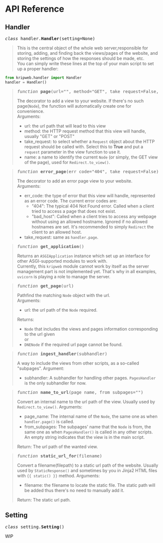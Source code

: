 # API Reference

## Handler
<pre><i>class</i> handler.<b>Handler</b>(setting=None)</pre>
> This is the central object of the whole web server,responsible for storing, adding, and finding back the views/pages of the website, and storing the settings of how the responses should be made, etc.  
> You can simply write these lines at the top of your main script to set up a proper handler:
```python
from kripweb.handler import Handler
handler = Handler()
```
> <pre><i>function</i> <b>page</b>(url="", method="GET", take_request=False, name="")</pre>
> The decorator to add a view to your website. If there's no such page(`Node`), the function will automatically create one for convenience.  
> Arguments:
> 
> - url: the url path that will lead to this view
> - method: the HTTP request method that this view will handle, usually "GET" or "POST"
> - take_request: to select whether a `Request` object about the HTTP request should be called with. Select this to **True** and put a `request` parameter in the view function to use it.
> - name: a name to identify the current `Node` (or simply, the GET view of the page), used for `Redirect.to_view()`.

> <pre><i>function</i> <b>error_page</b>(err_code="404", take_request=False)</pre>
> The decorator to add an error page view to your website.  
> Arguments:
> 
> - err_code: the type of error that this view will handle, represented as an error code. The current error codes are:
>   - "404": The typical 404 Not Found error. Called when a client tried to access a page that does not exist.
>   - "bad_host": Called when a client tries to access any webpage without using an allowed hostname. Ignored if no allowed hostnames are set. It's recommended to simply `Redirect` the client to an allowed host.
> - take_request: same as `handler.page`.

> <pre><i>function</i> <b>get_application</b>()</pre>  
> Returns an `ASGIApplication` instance which set up an interface for other ASGI-supported modules to work with.  
> Currently, this `kripweb` module cannot work by itself as the server management part is not implemented yet. That's why in all examples, `uvicorn` is playing a role to manage the server.

> <pre><i>function</i> <b>get_page</b>(url)</pre>  
> Pathfind the matching `Node` object with the url.  
> Arguments:
> 
> - url: the url path of the `Node` required.
> 
> Returns:
> 
> - `Node` that includes the views and pages information corresponding to the url given  
> or
> - `DNENode` if the required url page cannot be found. 

> <pre><i>function</i> <b>ingest_handler</b>(subhandler)</pre>
> A way to include the views from other scripts, as a so-called "subpages".
> Argument:
> 
> - subhandler: A subhandler for handling other pages. `PagesHandler` is the only subhandler for now.

> <pre><i>function</i> <b>name_to_url</b>(page_name, from_subpages="")</pre>
> Convert an internal name to the url path of the view. Usually used by `Redirect.to_view()`.
> Arguments:
> 
> - page_name: The internal name of the `Node`, the same one as when `handler.page()` is called.
> - from_subpages: The subpages' name that the `Node` is from, the same one as when `PagesHandler()` is called in any other scripts. An empty string indicates that the view is in the main script.
> 
> Return: The url path of the wanted view.

> <pre><i>function</i> <b>static_url_for</b>(filename)</pre>
> Convert a filename(filepath) to a static url path of the website. Usually used by `StaticResponse()` and sometimes by you in Jinja2 HTML files with `{{ static() }}` method.
> Arguments:
> 
> - filename: the filename to locate the static file. The static path will be added thus there's no need to manually add it.
> 
> Return: The static url path.

## Setting
<pre><i>class</i> setting.<b>Setting</b>()</pre>

WIP